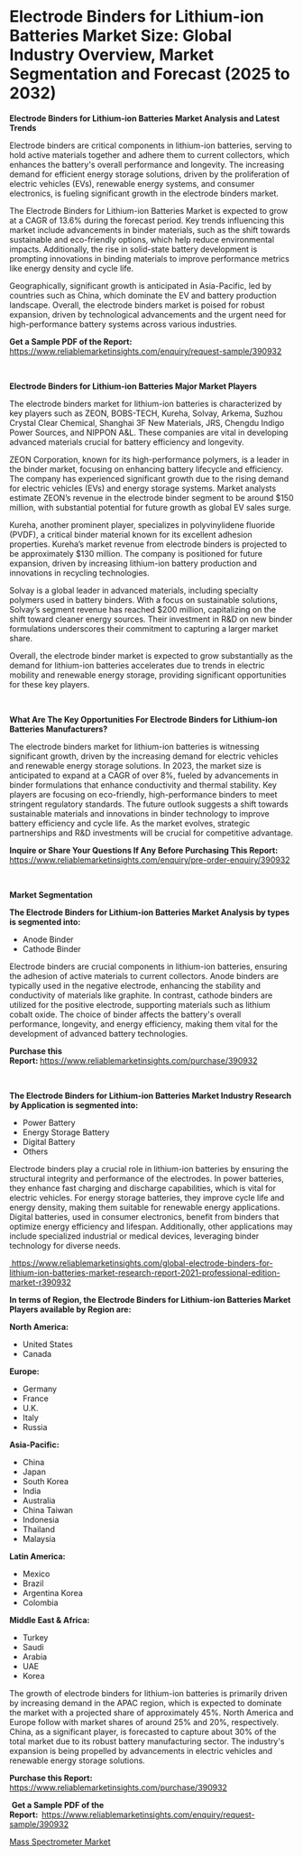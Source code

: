 <p><h1>Electrode Binders for Lithium-ion Batteries Market Size: Global Industry Overview, Market Segmentation and Forecast (2025 to 2032)</h1></p><p><strong>Electrode Binders for Lithium-ion Batteries Market Analysis and Latest Trends</strong></p>
<p><p>Electrode binders are critical components in lithium-ion batteries, serving to hold active materials together and adhere them to current collectors, which enhances the battery's overall performance and longevity. The increasing demand for efficient energy storage solutions, driven by the proliferation of electric vehicles (EVs), renewable energy systems, and consumer electronics, is fueling significant growth in the electrode binders market.</p><p>The Electrode Binders for Lithium-ion Batteries Market is expected to grow at a CAGR of 13.6% during the forecast period. Key trends influencing this market include advancements in binder materials, such as the shift towards sustainable and eco-friendly options, which help reduce environmental impacts. Additionally, the rise in solid-state battery development is prompting innovations in binding materials to improve performance metrics like energy density and cycle life.</p><p>Geographically, significant growth is anticipated in Asia-Pacific, led by countries such as China, which dominate the EV and battery production landscape. Overall, the electrode binders market is poised for robust expansion, driven by technological advancements and the urgent need for high-performance battery systems across various industries.</p></p>
<p><strong>Get a Sample PDF of the Report:&nbsp;</strong> <a href="https://www.reliablemarketinsights.com/enquiry/request-sample/390932?utm_campaign=2210&utm_medium=2&utm_source=Github&utm_content=ia&utm_term=29032025&utm_id=electrode-binders-for-lithium-ion-batteries">https://www.reliablemarketinsights.com/enquiry/request-sample/390932</a></p>
<p>&nbsp;</p>
<p><strong>Electrode Binders for Lithium-ion Batteries Major Market Players</strong></p>
<p><p>The electrode binders market for lithium-ion batteries is characterized by key players such as ZEON, BOBS-TECH, Kureha, Solvay, Arkema, Suzhou Crystal Clear Chemical, Shanghai 3F New Materials, JRS, Chengdu Indigo Power Sources, and NIPPON A&L. These companies are vital in developing advanced materials crucial for battery efficiency and longevity.</p><p>ZEON Corporation, known for its high-performance polymers, is a leader in the binder market, focusing on enhancing battery lifecycle and efficiency. The company has experienced significant growth due to the rising demand for electric vehicles (EVs) and energy storage systems. Market analysts estimate ZEON’s revenue in the electrode binder segment to be around $150 million, with substantial potential for future growth as global EV sales surge.</p><p>Kureha, another prominent player, specializes in polyvinylidene fluoride (PVDF), a critical binder material known for its excellent adhesion properties. Kureha’s market revenue from electrode binders is projected to be approximately $130 million. The company is positioned for future expansion, driven by increasing lithium-ion battery production and innovations in recycling technologies.</p><p>Solvay is a global leader in advanced materials, including specialty polymers used in battery binders. With a focus on sustainable solutions, Solvay’s segment revenue has reached $200 million, capitalizing on the shift toward cleaner energy sources. Their investment in R&D on new binder formulations underscores their commitment to capturing a larger market share.</p><p>Overall, the electrode binder market is expected to grow substantially as the demand for lithium-ion batteries accelerates due to trends in electric mobility and renewable energy storage, providing significant opportunities for these key players.</p></p>
<p>&nbsp;</p>
<p><strong>What Are The Key Opportunities For Electrode Binders for Lithium-ion Batteries Manufacturers?</strong></p>
<p><p>The electrode binders market for lithium-ion batteries is witnessing significant growth, driven by the increasing demand for electric vehicles and renewable energy storage solutions. In 2023, the market size is anticipated to expand at a CAGR of over 8%, fueled by advancements in binder formulations that enhance conductivity and thermal stability. Key players are focusing on eco-friendly, high-performance binders to meet stringent regulatory standards. The future outlook suggests a shift towards sustainable materials and innovations in binder technology to improve battery efficiency and cycle life. As the market evolves, strategic partnerships and R&D investments will be crucial for competitive advantage.</p></p>
<p><strong>Inquire or Share Your Questions If Any Before Purchasing This Report:</strong> <a href="https://www.reliablemarketinsights.com/enquiry/pre-order-enquiry/390932?utm_campaign=2210&utm_medium=2&utm_source=Github&utm_content=ia&utm_term=29032025&utm_id=electrode-binders-for-lithium-ion-batteries">https://www.reliablemarketinsights.com/enquiry/pre-order-enquiry/390932</a></p>
<p>&nbsp;</p>
<p><strong>Market Segmentation</strong></p>
<p><strong>The Electrode Binders for Lithium-ion Batteries Market Analysis by types is segmented into:</strong></p>
<p><ul><li>Anode Binder</li><li>Cathode Binder</li></ul></p>
<p><p>Electrode binders are crucial components in lithium-ion batteries, ensuring the adhesion of active materials to current collectors. Anode binders are typically used in the negative electrode, enhancing the stability and conductivity of materials like graphite. In contrast, cathode binders are utilized for the positive electrode, supporting materials such as lithium cobalt oxide. The choice of binder affects the battery's overall performance, longevity, and energy efficiency, making them vital for the development of advanced battery technologies.</p></p>
<p><strong>Purchase this Report:&nbsp;</strong><a href="https://www.reliablemarketinsights.com/purchase/390932?utm_campaign=2210&utm_medium=2&utm_source=Github&utm_content=ia&utm_term=29032025&utm_id=electrode-binders-for-lithium-ion-batteries">https://www.reliablemarketinsights.com/purchase/390932</a></p>
<p>&nbsp;</p>
<p><strong>The Electrode Binders for Lithium-ion Batteries Market Industry Research by Application is segmented into:</strong></p>
<p><ul><li>Power Battery</li><li>Energy Storage Battery</li><li>Digital Battery</li><li>Others</li></ul></p>
<p><p>Electrode binders play a crucial role in lithium-ion batteries by ensuring the structural integrity and performance of the electrodes. In power batteries, they enhance fast charging and discharge capabilities, which is vital for electric vehicles. For energy storage batteries, they improve cycle life and energy density, making them suitable for renewable energy applications. Digital batteries, used in consumer electronics, benefit from binders that optimize energy efficiency and lifespan. Additionally, other applications may include specialized industrial or medical devices, leveraging binder technology for diverse needs.</p></p>
<p><a href="https://www.reliablemarketinsights.com/global-electrode-binders-for-lithium-ion-batteries-market-research-report-2021-professional-edition-market-r390932?utm_campaign=2210&utm_medium=2&utm_source=Github&utm_content=ia&utm_term=29032025&utm_id=electrode-binders-for-lithium-ion-batteries">&nbsp;https://www.reliablemarketinsights.com/global-electrode-binders-for-lithium-ion-batteries-market-research-report-2021-professional-edition-market-r390932</a></p>
<p><strong>In terms of Region, the Electrode Binders for Lithium-ion Batteries Market Players available by Region are:</strong></p>
<p>
    <p> <strong> North America: </strong>
        <ul>
            <li>United States</li>
            <li>Canada</li>
        </ul>
        </p> 
    <p> <strong> Europe: </strong>
        <ul>
            <li>Germany</li>
            <li>France</li>
            <li>U.K.</li>
            <li>Italy</li>
            <li>Russia</li>
        </ul>
        </p> 
    <p> <strong> Asia-Pacific: </strong>
        <ul>
            <li>China</li>
            <li>Japan</li>
            <li>South Korea</li>
            <li>India</li>
            <li>Australia</li>
            <li>China Taiwan</li>
            <li>Indonesia</li>
            <li>Thailand</li>
            <li>Malaysia</li>
        </ul>
        </p> 
    <p> <strong> Latin America: </strong>
        <ul>
            <li>Mexico</li>
            <li>Brazil</li>
            <li>Argentina Korea</li>
            <li>Colombia</li>
        </ul>
        </p> 
    <p> <strong> Middle East & Africa: </strong>
        <ul>
            <li>Turkey</li>
            <li>Saudi</li>
            <li>Arabia</li>
            <li>UAE</li>
            <li>Korea</li>
        </ul>
    </p>
    </p>
<p><p>The growth of electrode binders for lithium-ion batteries is primarily driven by increasing demand in the APAC region, which is expected to dominate the market with a projected share of approximately 45%. North America and Europe follow with market shares of around 25% and 20%, respectively. China, as a significant player, is forecasted to capture about 30% of the total market due to its robust battery manufacturing sector. The industry's expansion is being propelled by advancements in electric vehicles and renewable energy storage solutions.</p></p>
<p><strong>Purchase this Report: </strong><a href="https://www.reliablemarketinsights.com/purchase/390932?utm_campaign=2210&utm_medium=2&utm_source=Github&utm_content=ia&utm_term=29032025&utm_id=electrode-binders-for-lithium-ion-batteries">https://www.reliablemarketinsights.com/purchase/390932</a></p>
<p>&nbsp;<strong>Get a Sample PDF of the Report:&nbsp;&nbsp;</strong><a href="https://www.reliablemarketinsights.com/enquiry/request-sample/390932?utm_campaign=2210&utm_medium=2&utm_source=Github&utm_content=ia&utm_term=29032025&utm_id=electrode-binders-for-lithium-ion-batteries">https://www.reliablemarketinsights.com/enquiry/request-sample/390932</a></p>
<p><strong></strong></p>
<p><p><a href="https://github.com/NarcisoFerry/Market-Research-Report-List-2/blob/main/mass-spectrometer-market.md?utm_campaign=2210&utm_medium=2&utm_source=Github&utm_content=ia&utm_term=29032025&utm_id=electrode-binders-for-lithium-ion-batteries">Mass Spectrometer Market</a></p></p>